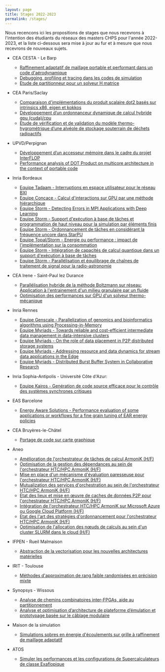```yaml
---
layout: page
title: Stages 2022-2023
permalink: /stages/
---
```


Nous recencons ici les propositions de stages que
nous recevrons à l'intention des étudiants du réseaux des masters CHPS pour l'année 2022-2023, et la liste ci-dessous sera mise à jour au fur
et à mesure que nous recevrons de nouveaux sujets.

 * CEA CESTA - Le Barp
   * [Raffinement adaptatif de maillage portable et performant dans un code d'aérodynamique](https://mfaverge.vvv.enseirb-matmeca.fr/pfe/offres/2022/2023-stage-fovet.pdf)
   * [Debugging, profiling et tracing dans les codes de simulation](https://mfaverge.vvv.enseirb-matmeca.fr/pfe/offres/2022/2023-stage-delarue.pdf)
   * [Etude de partitionneur pour un solveur H matrice](https://mfaverge.vvv.enseirb-matmeca.fr/pfe/offres/2022/2023-stage-sesques.pdf)

 * CEA Paris/Saclay
   + [Comparaison d'implémentations du produit scalaire dot2 basés sur intrinsics x86, eigen et kokkos](https://mfaverge.vvv.enseirb-matmeca.fr/pfe/offres/2022/2023-stage-calloo.pdf)
   + [Développement d’un ordonnanceur dynamique de calcul hybride gpu (cuda)/cpu](https://mfaverge.vvv.enseirb-matmeca.fr/pfe/offres/2022/2023-stage-goncalves.pdf)
    + [Etude de vérification et de validation du modèle thermo-hygrométrique d’une alvéole de stockage souterrain de déchets radioactifs](https://perso.univ-perp.fr/david.defour/Doc/RCHPS_StageLM2S_V&V_2023.pdf)


 * UPVD/Perpignan
   * [Développement d’un accesseur mémoire dans le cadre du projet InterFLOP](https://perso.univ-perp.fr/david.defour/Doc/Acc_Mem_2022.pdf)
   * [Performance analysis of DOT Product on multicore architecture in the context of portable code](https://perso.univ-perp.fr/david.defour/Doc/Dot_Prod_2022.pdf)
 
 * Inria Bordeaux
   + [Equipe Tadaam - Interruptions en espace utilisateur pour le réseau BXI](https://dept-info.labri.fr/~denis/Enseignement/Sujet_PFE_2023_uintr.html)
   + [Equipe Concace - Calcul d'interactions sur GPU par une méthode hiérarchique](https://cours-mf.gitlabpages.inria.fr/pfe/page/offres/2023_fmm_gpu/)
   + [Equipe Storm - Detecting Errors in MPI Applications with Deep Learning](https://cours-mf.gitlabpages.inria.fr/pfe/page/offres/2023_storm_gnn4ompi/)
   + [Equipe Storm - Support d'exécution à base de tâches et programmation de haut niveau pour la simulation par éléments finis](https://cours-mf.gitlabpages.inria.fr/pfe/page/offres/2023_oaumage_fenics_starpu)
   + [Equipe Storm - Ordonnancement de tâches en considérant la fréquence uncore dans StarPU](https://cours-mf.gitlabpages.inria.fr/pfe/page/offres/2023_strom_starpu)
   + [Equipe Topal/Storm - Energie ou performance : impact de l'implémentation sur la consommation](https://cours-mf.gitlabpages.inria.fr/pfe/page/offres/2023_storm_guermouche)
   + [Equipe Storm - Intégration de capacités de calcul quantique dans un support d'exécution à base de tâches](https://cours-mf.gitlabpages.inria.fr/pfe/page/offres/2023_oaumage_qiskit_starpu)
   + [Equipe Storm - Parallélisation et équilibrage de chaînes de traitement de signal pour la radio-astronomie](https://cours-mf.gitlabpages.inria.fr/pfe/page/offres/2023_oaumage_ska_aff3ct)
   
 * CEA Irene - Saint-Paul lez Durance
   * [Parallélisation hybride de la méthode Boltzmann sur réseau: Application à l'entrainement d'un milieu granulaire par un fluide](https://mfaverge.vvv.enseirb-matmeca.fr/pfe/offres/2022/2023-stage-cea_irene_prat.pdf)
   * [Optimisation des performances sur GPU d'un solveur thermo-mécanique](https://mfaverge.vvv.enseirb-matmeca.fr/pfe/offres/2022/2023-stage-cea_irene_latu.pdf)

 * Inria Rennes
   + [Equipe Genscale - Parallelization of genomics and bioinformatics algorithms using Processing-in-Memory](https://team.inria.fr/genscale/job-offers/internship-engineer-hpc/)
   + [Equipe Myriads - Towards reliable and cost-efficient intermediate data management in data-intensive clusters](http://people.rennes.inria.fr/Shadi.Ibrahim/Opening-Internships.html)
   + [Equipe Myriads - On the role of data placement in P2P distributed storage systems](http://people.rennes.inria.fr/Shadi.Ibrahim/Opening-Internships.html)
   + [Equipe Myriads - Addressing resource and data dynamics for stream data applications in the Edge](http://people.rennes.inria.fr/Shadi.Ibrahim/Opening-Internships.html)
   + [Equipe Myriads - Distributed Burst Buffer System in Collaborative Research](http://people.rennes.inria.fr/Shadi.Ibrahim/Opening-Internships.html)

 * Inria Sophia-Antipolis - Université Côte d'Azur:
   + [Equipe Kairos - Genération de code source efficace pour le contrôle des systèmes synchrones critiques](https://mfaverge.vvv.enseirb-matmeca.fr/pfe/offres/2022/2023-stage-kairos.pdf)

 * EAS Barcelone
   * [Energy Aware Solutions - Performance evaluation of some applications or workflows for a fine grain tuning of EAR energy policies](https://perso.univ-perp.fr/david.defour/Doc/EAS_Internship_Proposal_Oct_2022.pdf)
  
 * CEA Bruyères-le-Châtel
   * [Portage de code sur carte graphique](https://www.emploi.cea.fr/offre-de-emploi/emploi-portage-de-code-sur-carte-graphique_23527.aspx)

 * Aneo
   + [Amélioration de l'orchestrateur de tâches de calcul ArmoniK (H/F)](https://cours-mf.gitlabpages.inria.fr/pfe/page/offres/armonik-1)
   + [Optimisation de la gestion des dépendances au sein de l'orchestrateur HTC/HPC ArmoniK (H/F)](https://cours-mf.gitlabpages.inria.fr/pfe/page/offres/armonik-dependencies)
   + [Mise en place d'un mécanisme d'évaluation paresseuse pour l'orchestrateur HTC/HPC ArmoniK (H/F)](https://cours-mf.gitlabpages.inria.fr/pfe/page/offres/armonik-lazy)
   + [Mutualization des services d'orchestration au sein de l'orchestrateur HTC/HPC ArmoniK (H/F)](https://cours-mf.gitlabpages.inria.fr/pfe/page/offres/armonik-mutualization)
   + [Etat des lieux et mise en œuvre de caches de données P2P pour l'orchestrateur HTC/HPC ArmoniK (H/F)](https://cours-mf.gitlabpages.inria.fr/pfe/page/offres/armonik-p2p)
   + [Intégration de l'orchestrateur HTC/HPC ArmoniK sur Microsoft Azure ou Google Cloud Platform (H/F)](https://cours-mf.gitlabpages.inria.fr/pfe/page/offres/armonik-port)
   + [Etat des l'art des stratégies d'ordonnancement pour l'orchestrateur HTC/HPC ArmoniK (H/F)](https://cours-mf.gitlabpages.inria.fr/pfe/page/offres/armonik-scheduling)
   + [Optimisation de l'allocation des nœuds de calculs au sein d'un cluster SLURM dans le cloud (H/F)](https://cours-mf.gitlabpages.inria.fr/pfe/page/offres/elastislurm-1)
 
 * IFPEN - Rueil Malmaison
   + [Abstraction de la vectorisation pour les nouvelles architectures matérielles](https://mfaverge.vvv.enseirb-matmeca.fr/pfe/offres/2022/2023_stage_IFPEN-R114_INRIA_Lip6.pdf)

 * IRIT - Toulouse
   + [Méthodes d'approximation de rang faible randomisées en précision mixte](https://cours-mf.gitlabpages.inria.fr/pfe/page/offres/2023_rnd)

 * Synopsys - Wissous
   + [Analyse de chemins combinatoires inter-FPGAs, aide au partitionnement](https://mfaverge.vvv.enseirb-matmeca.fr/pfe/offres/2022/2023-Synopsys-chemin-combi.pdf)
   + [Analyse et optimisation d’architecture de plateforme d’émulation et prototypage basée sur le câblage modulaire](https://mfaverge.vvv.enseirb-matmeca.fr/pfe/offres/2022/2023-Synopsys-optimisation_cablage.pdf)

 * Maison de la simulation
   + [Simulations sobres en énergie d'écoulements sur grille à raffinement de maillage adaptatif](https://perso.univ-perp.fr/david.defour/Doc/RCHPS_2022_Gac-Tremblin_stage-AMR_FPGA.pdf)

 * ATOS
   + [Simuler les performances et les configurations de Supercalculateurs de classe Exaflopique](https://mfaverge.vvv.enseirb-matmeca.fr/pfe/offres/2022/2023-Atos-simulation.docx)
